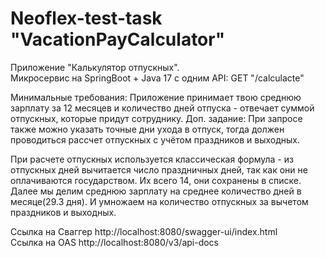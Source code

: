 # Neoflex-test-task "VacationPayCalculator"

Приложение "Калькулятор отпускных".<br/>
Микросервис на SpringBoot + Java 17 c одним API:
GET "/calculacte"

Минимальные требования: Приложение принимает твою среднюю зарплату за 12 месяцев 
и количество дней отпуска - отвечает суммой отпускных, которые придут сотруднику.
Доп. задание: При запросе также можно указать точные дни ухода в отпуск,
тогда должен проводиться рассчет отпускных с учётом праздников и выходных.

При расчете отпускных используется классическая формула - из отпускных 
дней вычитается число праздничных дней, так как они не оплачиваются государством.
Их всего 14, они сохранены в списке. Далее мы делим среднюю зарплату на среднее
количество дней в месяце(29.3 дня). И умножаем на 
количество отпускных за вычетом праздников и выходных.

Ссылка на Сваггер http://localhost:8080/swagger-ui/index.html <br/>
Ссылка на OAS http://localhost:8080/v3/api-docs